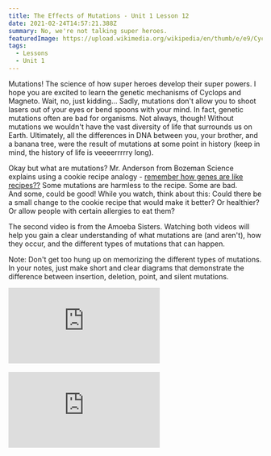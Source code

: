 ```yaml
---
title: The Effects of Mutations - Unit 1 Lesson 12
date: 2021-02-24T14:57:21.388Z
summary: No, we're not talking super heroes.
featuredImage: https://upload.wikimedia.org/wikipedia/en/thumb/e/e9/Cyclops_%28Scott_Summers_circa_2019%29.png/250px-Cyclops_%28Scott_Summers_circa_2019%29.png
tags:
  - Lessons
  - Unit 1
---
```

Mutations! The science of how super heroes develop their super powers. I hope you are excited to learn the genetic mechanisms of Cyclops and Magneto. Wait, no, just kidding... Sadly, mutations don't allow you to shoot lasers out of your eyes or bend spoons with your mind. In fact, genetic mutations often are bad for organisms. Not always, though! Without mutations we wouldn't have the vast diversity of life that surrounds us on Earth. Ultimately, all the differences in DNA between you, your brother, and a banana tree, were the result of mutations at some point in history (keep in mind, the history of life is veeeerrrrry long). 

Okay but what are mutations? Mr. Anderson from Bozeman Science explains using a cookie recipe analogy - [remember how genes are like recipes??](/posts/mendel's-experiments-unit-1-lesson-1/) Some mutations are harmless to the recipe. Some are bad. And some, could be good! While you watch, think about this: Could there be a small change to the cookie recipe that would make it better? Or healthier? Or allow people with certain allergies to eat them?

The second video is from the Amoeba Sisters. Watching both videos will help you gain a clear understanding of what mutations are (and aren't), how they occur, and the different types of mutations that can happen.

Note: Don't get too hung up on memorizing the different types of mutations. In your notes, just make short and clear diagrams that demonstrate the difference between insertion, deletion, point, and silent mutations.

<div class="youtube-container"><iframe class="responsive-iframe" src="https://www.youtube.com/embed/eDbK0cxKKsk" frameborder="0" allow="accelerometer; autoplay; clipboard-write; encrypted-media; gyroscope; picture-in-picture" allowfullscreen></iframe></div>

<br>

<div class="youtube-container"><iframe class="responsive-iframe" src="https://www.youtube.com/embed/vl6Vlf2thvI" frameborder="0" allow="accelerometer; autoplay; clipboard-write; encrypted-media; gyroscope; picture-in-picture" allowfullscreen></iframe></div>